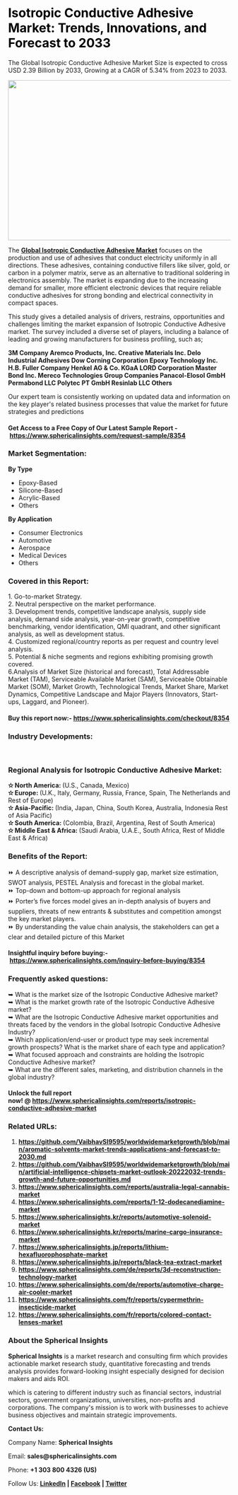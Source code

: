 <h1><span style="color: #000000;">Isotropic Conductive Adhesive Market: Trends, Innovations, and Forecast to 2033</span></h1>
<div class="content-body__description">The Global Isotropic Conductive Adhesive Market Size is expected to cross USD 2.39 Billion by 2033, Growing at a CAGR of 5.34% from 2023 to 2033.</div>
<div class="content-body__detail">
<section id="section_0" class="entry fr-view">
<p><strong><img src="https://www.sphericalinsights.com/images/rd/global-isotropic-conductive-adhesive-market.png" alt="" width="650" height="362" /></strong></p>
<p>The&nbsp;<a href="https://www.sphericalinsights.com/reports/isotropic-conductive-adhesive-market" target="_blank" rel="noopener"><strong>Global Isotropic Conductive Adhesive Market</strong></a>&nbsp;focuses on the production and use of adhesives that conduct electricity uniformly in all directions. These adhesives, containing conductive fillers like silver, gold, or carbon in a polymer matrix, serve as an alternative to traditional soldering in electronics assembly. The market is expanding due to the increasing demand for smaller, more efficient electronic devices that require reliable conductive adhesives for strong bonding and electrical connectivity in compact spaces.</p>
<p>This study gives a detailed analysis of drivers, restrains, opportunities and challenges limiting the market expansion of Isotropic Conductive Adhesive market. The survey included a diverse set of players, including a balance of leading and growing manufacturers for business profiling, such as;</p>
<p><strong>3M Company Aremco Products, Inc. Creative Materials Inc. Delo Industrial Adhesives Dow Corning Corporation Epoxy Technology Inc. H.B. Fuller Company Henkel AG &amp; Co. KGaA LORD Corporation Master Bond Inc. Mereco Technologies Group Companies Panacol-Elosol GmbH Permabond LLC Polytec PT GmbH Resinlab LLC Others</strong></p>
<p>Our expert team is consistently working on updated data and information on the key player's related business processes that value the market for future strategies and predictions</p>
<h4><strong>Get Access to a Free Copy of Our Latest Sample Report -&nbsp;<a href="https://www.sphericalinsights.com/request-sample/8354" target="_blank" rel="noopener">https://www.sphericalinsights.com/request-sample/8354</a></strong></h4>
<h3><strong>Market Segmentation:</strong></h3>
<p><strong>By Type</strong></p>
<ul>
<li>Epoxy-Based</li>
<li>Silicone-Based</li>
<li>Acrylic-Based</li>
<li>Others</li>
</ul>
<p><strong>By</strong><strong>&nbsp;Application</strong></p>
<ul>
<li>Consumer Electronics</li>
<li>Automotive</li>
<li>Aerospace</li>
<li>Medical Devices</li>
<li>Others</li>
</ul>
<h3>Covered in this Report:</h3>
<p>1. Go-to-market Strategy.<br />2. Neutral perspective on the market performance.<br />3. Development trends, competitive landscape analysis, supply side analysis, demand side analysis, year-on-year growth, competitive benchmarking, vendor identification, QMI quadrant, and other significant analysis, as well as development status.<br />4. Customized regional/country reports as per request and country level analysis.<br />5. Potential &amp; niche segments and regions exhibiting promising growth covered.<br />6.Analysis of Market Size (historical and forecast), Total Addressable Market (TAM), Serviceable Available Market (SAM), Serviceable Obtainable Market (SOM), Market Growth, Technological Trends, Market Share, Market Dynamics, Competitive Landscape and Major Players (Innovators, Start-ups, Laggard, and Pioneer).</p>
<h4>Buy this report now:-&nbsp;<a href="https://www.sphericalinsights.com/checkout/8354" target="_blank" rel="noopener">https://www.sphericalinsights.com/checkout/8354</a></h4>
<h3>Industry Developments:</h3>
<p>&nbsp;</p>
<h3><strong>Regional Analysis for Isotropic Conductive Adhesive Market:</strong></h3>
<p><strong>✫ North America:&nbsp;</strong>(U.S., Canada, Mexico)<br /><strong>✫ Europe:&nbsp;</strong>(U.K., Italy, Germany, Russia, France, Spain, The Netherlands and Rest of Europe)<br /><strong>✫ Asia-Pacific:&nbsp;</strong>(India, Japan, China, South Korea, Australia, Indonesia Rest of Asia Pacific)<br /><strong>✫ South America:&nbsp;</strong>(Colombia, Brazil, Argentina, Rest of South America)<br /><strong>✫ Middle East &amp; Africa:&nbsp;</strong>(Saudi Arabia, U.A.E., South Africa, Rest of Middle East &amp; Africa)</p>
<h3>Benefits of the Report:</h3>
<p>⏩ A descriptive analysis of demand-supply gap, market size estimation, SWOT analysis, PESTEL Analysis and forecast in the global market.<br />⏩ Top-down and bottom-up approach for regional analysis<br />⏩ Porter&rsquo;s five forces model gives an in-depth analysis of buyers and suppliers, threats of new entrants &amp; substitutes and competition amongst the key market players.<br />⏩ By understanding the value chain analysis, the stakeholders can get a clear and detailed picture of this Market</p>
<h4>Insightful inquiry before buying:-&nbsp;<a href="https://www.sphericalinsights.com/inquiry-before-buying/8354" target="_blank" rel="noopener">https://www.sphericalinsights.com/inquiry-before-buying/8354</a></h4>
<h3>Frequently asked questions:</h3>
<p>➥ What is the market size of the Isotropic Conductive Adhesive market?<br />➥ What is the market growth rate of the Isotropic Conductive Adhesive market?<br />➥ What are the Isotropic Conductive Adhesive market opportunities and threats faced by the vendors in the global Isotropic Conductive Adhesive Industry?<br />➥ Which application/end-user or product type may seek incremental growth prospects? What is the market share of each type and application?<br />➥ What focused approach and constraints are holding the Isotropic Conductive Adhesive market?<br />➥ What are the different sales, marketing, and distribution channels in the global industry?</p>
<h4>Unlock the full report now!&nbsp;@&nbsp;<a href="https://www.sphericalinsights.com/reports/isotropic-conductive-adhesive-market" target="_blank" rel="noopener">https://www.sphericalinsights.com/reports/isotropic-conductive-adhesive-market</a></h4>
<h3><strong>Related URLs:</strong></h3>
<ol>
<li><strong><a href="https://github.com/VaibhavSI9595/worldwidemarketgrowth/blob/main/aromatic-solvents-market-trends-applications-and-forecast-to-2030.md">https://github.com/VaibhavSI9595/worldwidemarketgrowth/blob/main/aromatic-solvents-market-trends-applications-and-forecast-to-2030.md</a></strong></li>
<li><strong><a href="https://github.com/VaibhavSI9595/worldwidemarketgrowth/blob/main/artificial-intelligence-chipsets-market-outlook-20222032-trends-growth-and-future-opportunities.md">https://github.com/VaibhavSI9595/worldwidemarketgrowth/blob/main/artificial-intelligence-chipsets-market-outlook-20222032-trends-growth-and-future-opportunities.md</a></strong></li>
<li><strong><a href="https://www.sphericalinsights.com/reports/australia-legal-cannabis-market">https://www.sphericalinsights.com/reports/australia-legal-cannabis-market</a></strong></li>
<li><strong><a href="https://www.sphericalinsights.com/reports/1-12-dodecanediamine-market">https://www.sphericalinsights.com/reports/1-12-dodecanediamine-market</a></strong></li>
<li><strong><a href="https://www.sphericalinsights.kr/reports/automotive-solenoid-market">https://www.sphericalinsights.kr/reports/automotive-solenoid-market</a></strong></li>
<li><strong><a href="https://www.sphericalinsights.kr/reports/marine-cargo-insurance-market">https://www.sphericalinsights.kr/reports/marine-cargo-insurance-market</a></strong></li>
<li><strong><a href="https://www.sphericalinsights.jp/reports/lithium-hexafluorophosphate-market">https://www.sphericalinsights.jp/reports/lithium-hexafluorophosphate-market</a></strong></li>
<li><strong><a href="https://www.sphericalinsights.jp/reports/black-tea-extract-market">https://www.sphericalinsights.jp/reports/black-tea-extract-market</a></strong></li>
<li><strong><a href="https://www.sphericalinsights.com/de/reports/3d-reconstruction-technology-market">https://www.sphericalinsights.com/de/reports/3d-reconstruction-technology-market</a></strong></li>
<li><strong><a href="https://www.sphericalinsights.com/de/reports/automotive-charge-air-cooler-market">https://www.sphericalinsights.com/de/reports/automotive-charge-air-cooler-market</a></strong></li>
<li><strong><a href="https://www.sphericalinsights.com/fr/reports/cypermethrin-insecticide-market">https://www.sphericalinsights.com/fr/reports/cypermethrin-insecticide-market</a></strong></li>
<li><strong><a href="https://www.sphericalinsights.com/fr/reports/colored-contact-lenses-market">https://www.sphericalinsights.com/fr/reports/colored-contact-lenses-market</a>&nbsp;</strong></li>
</ol>
<h3><strong>About the Spherical Insights</strong></h3>
<p><strong>Spherical Insights</strong>&nbsp;is a market research and consulting firm which provides actionable market research study, quantitative forecasting and trends analysis provides forward-looking insight especially designed for decision makers and aids ROI.</p>
<p>which is catering to different industry such as financial sectors, industrial sectors, government organizations, universities, non-profits and corporations. The company's mission is to work with businesses to achieve business objectives and maintain strategic improvements.</p>
<p><strong>Contact Us:</strong></p>
<p>Company Name:&nbsp;<strong>Spherical Insights</strong></p>
<p>Email:&nbsp;<strong>sales@sphericalinsights.com</strong></p>
<p>Phone:&nbsp;<strong>+1 303 800 4326 (US)</strong></p>
<p>Follow Us:&nbsp;<strong><a href="https://www.linkedin.com/company/spherical-insight/"><u>LinkedIn</u></a>&nbsp;|&nbsp;<a href="https://www.facebook.com/sphericalinsights22"><u>Facebook</u></a>&nbsp;|&nbsp;<a href="https://twitter.com/SInsights_US"><u>Twitter</u></a></strong></p>
</section>
</div>
<div class="content-body__detail">&nbsp;</div>
